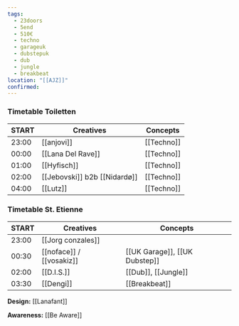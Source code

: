 ```yaml
---
tags:
  - 23doors
  - 5end
  - 510€
  - techno
  - garageuk
  - dubstepuk
  - dub
  - jungle
  - breakbeat
location: "[[AJZ]]"
confirmed:
---
```

### Timetable Toiletten

| START | Creatives                  | Concepts    |
|   -   | -                              | -           |
| 23:00 | [[anjovi]]                     | [[Techno]]      |
| 00:00 | [[Lana Del Rave]]              | [[Techno]]      |
| 01:00 | [[Hyfisch]]                    | [[Techno]]      |
| 02:00 | [[Jebovski]] b2b [[Nidardø]]   | [[Techno]]      |
| 04:00 | [[Lutz]]                       | [[Techno]]      |

### Timetable St. Etienne

| START | Creatives                 | Concepts |
|   -   | -                             | -                      |
| 23:00 | [[Jorg conzales]]             |                        |
| 00:30 | [[noface]] / [[vosakiz]]      | [[UK Garage]], [[UK Dubstep]]  |
| 02:00 | [[D.I.S.]]                    | [[Dub]], [[Jungle]]    |
| 03:30 | [[Dengi]]                     | [[Breakbeat]]          |


**Design:** [[Lanafant]]

**Awareness:** [[Be Aware]]
